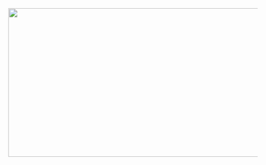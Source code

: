 
<a href="https://www.gitanimals.org/en_US?utm_medium=image&utm_source=KMGeon&utm_content=farm">
<img
  src="https://render.gitanimals.org/farms/KMGeon"
  width="600"
  height="300"
/>
</a>
